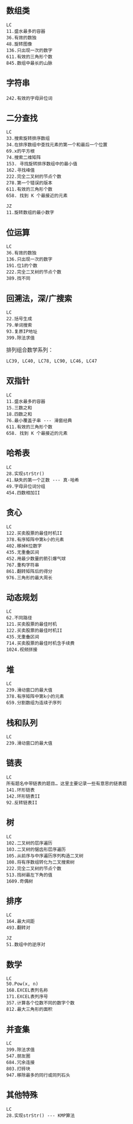 ## 数组类
```text
LC
11.盛水最多的容器
36.有效的数独
48.旋转图像
136.只出现一次的数字
611.有效的三角形个数
845.数组中最长的山脉
```

## 字符串
```text
242.有效的字母异位词
```

## 二分查找
```text
LC
33.搜索旋转排序数组
34.在排序数组中查找元素的第一个和最后一个位置
69.x的平方根
74.搜索二维矩阵
153. 寻找旋转排序数组中的最小值
162.寻找峰值
222.完全二叉树的节点个数
278.第一个错误的版本
611.有效的三角形个数
658. 找到 K 个最接近的元素

JZ
11.旋转数组的最小数字
```

## 位运算
```text
LC
36.有效的数独
136.只出现一次的数字
191.位1的个数
222.完全二叉树的节点个数
389.找不同
```

## 回溯法，深/广搜索
```text
LC
22.括号生成
79.单词搜索
93.复原IP地址
399.除法求值
```

排列组合数学系列：
```text
LC39, LC40, LC78, LC90, LC46, LC47
```

## 双指针
```text
LC
11.盛水最多的容器
15.三数之和
18.四数之和
76.最小覆盖子串 --- 滑窗经典
611.有效的三角形个数
658. 找到 K 个最接近的元素
```

## 哈希表
```text
LC
28.实现strStr()
41.缺失的第一个正数 --- 真·哈希
49.字母异位词分组
454.四数相加II
```

## 贪心
```text
LC
122.买卖股票的最佳时机II
378.有序矩阵中第k小的元素
402.移掉K位数字
435.无重叠区间
452.用最少数量的箭引爆气球
767.重构字符串
861.翻转矩阵后的得分
976.三角形的最大周长
```

## 动态规划
```text
LC
62.不同路径
121.买卖股票的最佳时机
122.买卖股票的最佳时机II
435.无重叠区间
714.买卖股票的最佳时机含手续费 
1024.视频拼接
```

## 堆
```text
LC
239.滑动窗口的最大值
378.有序矩阵中第k小的元素
659.分割数组为连续子序列
```

## 栈和队列
```text
LC
239.滑动窗口的最大值
```

## 链表
```text
LC
所有题名中带链表的题目… 这里主要记录一些有意思的链表题
141.环形链表
142.环形链表II
92.反转链表II
```

## 树
```text
LC
102.二叉树的层序遍历
103.二叉树的锯齿形层序遍历
105.从前序与中序遍历序列构造二叉树
108.将有序数组转化为二叉搜索树
222.完全二叉树的节点个数
513.找树最左下角的值
1609.奇偶树
```

## 排序
```text
LC
164.最大间距
493.翻转对

JZ
51.数组中的逆序对
```

## 数学
```text
LC
50.Pow(x, n)
168.EXCEL表列名称
171.EXCEL表列序号
357.计算各个位数不同的数字个数
812.最大三角形的面积
```

## 并查集
```text
LC
399.除法求值
547.朋友圈
684.冗余连接
803.打砖块
947.移除最多的同行或同列石头
```


## 其他特殊
```text
LC
28.实现strStr() --- KMP算法
```